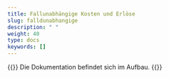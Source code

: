 ```yaml
---
title: Fallunabhängige Kosten und Erlöse 
slug: falldunabhangige
description: " "
weight: 40
type: docs
keywords: []
---
```


{{<alert color="info">}}
Die Dokumentation befindet sich im Aufbau.
{{</alert>}}